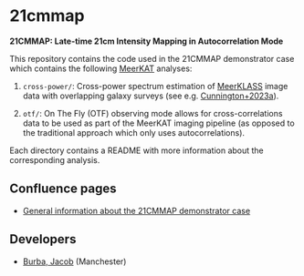# 21cmmap

**21CMMAP: Late-time 21cm Intensity Mapping in Autocorrelation Mode**

This repository contains the code used in the 21CMMAP demonstrator case which contains the following [MeerKAT](https://www.sarao.ac.za/science/meerkat/about-meerkat/) analyses:

1. `cross-power/`: Cross-power spectrum estimation of [MeerKLASS](https://ui.adsabs.harvard.edu/abs/2016mks..confE..32S/abstract) image data with overlapping galaxy surveys (see e.g. [Cunnington+2023a](https://ui.adsabs.harvard.edu/abs/2023MNRAS.518.6262C/abstract)).  

2. `otf/`: On The Fly (OTF) observing mode allows for cross-correlations data to be used as part of the MeerKAT imaging pipeline (as opposed to the traditional approach which only uses autocorrelations).

Each directory contains a README with more information about the corresponding analysis.

## Confluence pages

- [General information about the 21CMMAP demonstrator case](https://confluence.skatelescope.org/display/SRCSC/21CMMAP%3A+Late-time+21cm+Intensity+Mapping+in+Autocorrelation+Mode)

## Developers

- [Burba, Jacob](https://github.com/jburba) (Manchester)
